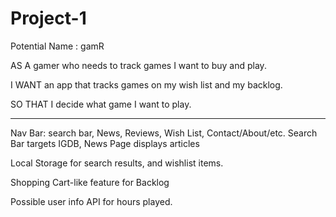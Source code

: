 # Project-1

Potential Name : gamR

AS A gamer who needs to track games I want to buy and play.

I WANT an app that tracks games on my wish list and my backlog.

SO THAT I decide what game I want to play.


---------------------------------

Nav Bar: search bar, News, Reviews, Wish List, Contact/About/etc.
Search Bar targets IGDB, 
News Page displays articles

Local Storage for search results, and wishlist items.

Shopping Cart-like feature for Backlog 

Possible user info API for hours played.
